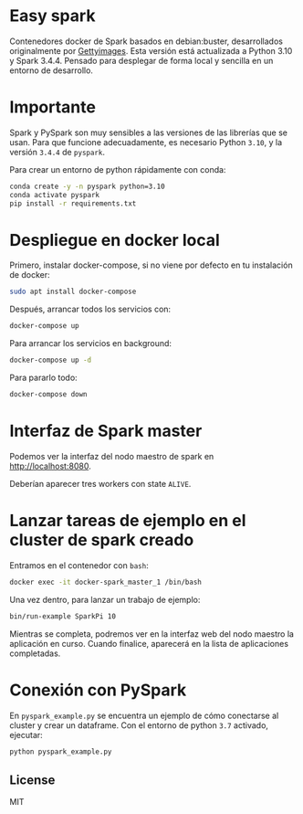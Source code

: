 
# Easy spark 

Contenedores docker de Spark basados en debian:buster, desarrollados originalmente por [Gettyimages](https://www.github.com/gettyimages).
Esta versión está actualizada a Python 3.10 y Spark 3.4.4. Pensado para desplegar de forma local y sencilla en un entorno de desarrollo.

# Importante

Spark y PySpark son muy sensibles a las versiones de las librerías que se usan. 
Para que funcione adecuadamente, es necesario Python `3.10`, y la versión `3.4.4` de `pyspark`.

Para crear un entorno de python rápidamente con conda:
```bash
conda create -y -n pyspark python=3.10
conda activate pyspark
pip install -r requirements.txt
```

# Despliegue en docker local

Primero, instalar docker-compose, si no viene por defecto en tu instalación de docker:

```bash
sudo apt install docker-compose
```

Después, arrancar todos los servicios con:

```bash
docker-compose up
```

Para arrancar los servicios en background:

```bash
docker-compose up -d
```

Para pararlo todo:

```bash
docker-compose down
```

# Interfaz de Spark master

Podemos ver la interfaz del nodo maestro de spark en [http://localhost:8080](http://localhost:8080).

Deberían aparecer tres workers con state `ALIVE`.

# Lanzar tareas de ejemplo en el cluster de spark creado

Entramos en el contenedor con `bash`:

```bash
docker exec -it docker-spark_master_1 /bin/bash
```

Una vez dentro, para lanzar un trabajo de ejemplo:

```bash
bin/run-example SparkPi 10
```

Mientras se completa, podremos ver en la interfaz web del nodo maestro la aplicación en curso. Cuando finalice, aparecerá en la lista de aplicaciones completadas.

# Conexión con PySpark

En `pyspark_example.py` se encuentra un ejemplo de cómo conectarse al cluster y crear un dataframe. Con el entorno de python `3.7` activado, ejecutar:

```bash
python pyspark_example.py
```

## License

MIT
